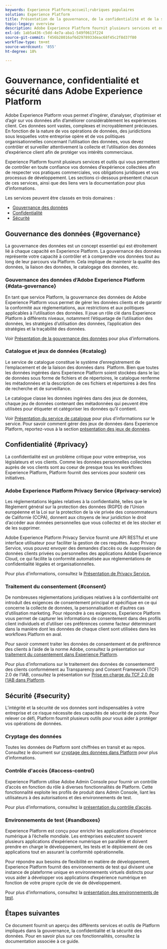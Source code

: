 ```yaml
---
keywords: Experience Platform;accueil;rubriques populaires
solution: Experience Platform
title: Présentation de la gouvernance, de la confidentialité et de la sécurité
topic-legacy: overview
description: Adobe Experience Platform fournit plusieurs services et outils qui vous permettent de contrôler en toute confiance vos données d’expérience collectées afin de respecter vos pratiques commerciales, vos obligations légales et votre processus de développement.
exl-id: 1ab5a436-c5dd-4e7a-aba1-549f0613f224
source-git-commit: f456b28016af6d2978933deac68f45c2f8d37f80
workflow-type: tm+mt
source-wordcount: '855'
ht-degree: 18%

---
```


# Gouvernance, confidentialité et sécurité dans Adobe Experience Platform

Adobe Experience Platform vous permet d’ingérer, d’analyser, d’optimiser et d’agir sur vos données afin d’améliorer considérablement les expériences client. Ces données sont vastes, complexes et incroyablement précieuses. En fonction de la nature de vos opérations de données, des juridictions sous lesquelles votre entreprise opère et de vos politiques organisationnelles concernant l’utilisation des données, vous devez contrôler et surveiller attentivement la collecte et l’utilisation des données d’expérience client afin de protéger vos intérêts commerciaux.

Experience Platform fournit plusieurs services et outils qui vous permettent de contrôler en toute confiance vos données d’expérience collectées afin de respecter vos pratiques commerciales, vos obligations juridiques et vos processus de développement. Les sections ci-dessous présentent chacun de ces services, ainsi que des liens vers la documentation pour plus d’informations.

Les services peuvent être classés en trois domaines :

* [Gouvernance des données](#governance)
* [Confidentialité   ](#privacy)
* [Sécurité](#security)

## Gouvernance des données {#governance}

La gouvernance des données est un concept essentiel qui est étroitement lié à chaque capacité en Experience Platform. La gouvernance des données représente votre capacité à contrôler et à comprendre vos données tout au long de leur parcours via Platform. Cela implique de maintenir la qualité des données, la liaison des données, le catalogage des données, etc.

### Gouvernance des données d’Adobe Experience Platform {#data-governance}

En tant que service Platform, la gouvernance des données de Adobe Experience Platform vous permet de gérer les données clients et de garantir la conformité aux réglementations, aux restrictions et aux politiques applicables à l’utilisation des données. Il joue un rôle clé dans Experience Platform à différents niveaux, notamment l’étiquetage de l’utilisation des données, les stratégies d’utilisation des données, l’application des stratégies et la traçabilité des données.

Voir [Présentation de la gouvernance des données](../../data-governance/home.md) pour plus d’informations.

### Catalogue et jeux de données {#catalog}

Le service de catalogue constitue le système d’enregistrement de l’emplacement et de la liaison des données dans  Platform. Bien que toutes les données ingérées dans Experience Platform soient stockées dans le lac de données sous forme de fichiers et de répertoires, le catalogue renferme les métadonnées et la description de ces fichiers et répertoires à des fins de recherche et de surveillance.

Le catalogue classe les données ingérées dans des jeux de données, chaque jeu de données contenant des métadonnées qui peuvent être utilisées pour étiqueter et catégoriser les données qu’il contient.

Voir [Présentation du service de catalogue](../../catalog/home.md) pour plus d’informations sur le service. Pour savoir comment gérer des jeux de données dans Experience Platform, reportez-vous à la section [présentation des jeux de données](../../catalog/datasets/overview.md).

## Confidentialité    {#privacy}

La confidentialité est un problème critique pour votre entreprise, vos législateurs et vos clients. Comme les données personnelles collectées auprès de vos clients sont au coeur de presque tous les workflows Experience Platform, Platform fournit des services pour soutenir ces initiatives.

### Adobe Experience Platform Privacy Service  {#privacy-service}

Les réglementations légales relatives à la confidentialité, telles que le Règlement général sur la protection des données (RGPD) de l’Union européenne et la Loi sur la protection de la vie privée des consommateurs de Californie (CCPA), donnent aux citoyens de leur juridiction le droit d’accéder aux données personnelles que vous collectez et de les stocker et de les supprimer.

Adobe Experience Platform Privacy Service fournit une API RESTful et une interface utilisateur pour faciliter la gestion de ces requêtes. Avec Privacy Service, vous pouvez envoyer des demandes d’accès ou de suppression de données clients privées ou personnelles des applications Adobe Experience Cloud, ce qui facilite la conformité automatisée aux réglementations de confidentialité légales et organisationnelles.

Pour plus d’informations, consultez la [Présentation de Privacy Service.](../../privacy-service/home.md)

### Traitement du consentement {#consent}

De nombreuses réglementations juridiques relatives à la confidentialité ont introduit des exigences de consentement principal et spécifique en ce qui concerne la collecte de données, la personnalisation et d’autres cas d’utilisation marketing. Pour répondre à ces exigences, Experience Platform vous permet de capturer les informations de consentement dans des profils client individuels et d’utiliser ces préférences comme facteur déterminant dans la manière dont les données de chaque client sont utilisées dans les workflows Platform en aval.

Pour savoir comment traiter les données de consentement et de préférence des clients à l’aide de la norme Adobe, consultez la présentation sur [traitement du consentement dans Experience Platform](./consent/adobe/overview.md).

Pour plus d’informations sur le traitement des données de consentement des clients conformément au Transparency and Consent Framework (TCF) 2.0 de l’IAB, consultez la présentation sur [Prise en charge du TCF 2.0 de l’IAB dans Platform](./consent/iab/overview.md).

## Sécurité {#security}

L’intégrité et la sécurité de vos données sont indispensables à votre entreprise et ce risque nécessite des capacités de sécurité de pointe. Pour relever ce défi, Platform fournit plusieurs outils pour vous aider à protéger vos opérations de données.

### Cryptage des données

Toutes les données de Platform sont chiffrées en transit et au repos. Consultez le document sur [cryptage des données dans Platform](./encryption.md) pour plus d’informations.

### Contrôle d&#39;accès {#access-control}

Experience Platform utilise Adobe Admin Console pour fournir un contrôle d’accès en fonction du rôle à diverses fonctionnalités de Platform. Cette fonctionnalité exploite les profils de produit dans Admin Console, liant les utilisateurs à des autorisations et des environnements de test.

Pour plus d’informations, consultez la [présentation du contrôle d’accès](../../access-control/home.md).

### Environnements de test {#sandboxes}

Experience Platform est conçu pour enrichir les applications d’expérience numérique à l’échelle mondiale. Les entreprises exécutent souvent plusieurs applications d’expérience numérique en parallèle et doivent prendre en charge le développement, les tests et le déploiement de ces applications tout en assurant la conformité opérationnelle.

Pour répondre aux besoins de flexibilité en matière de développement, Experience Platform fournit des environnements de test qui divisent une instance de plateforme unique en environnements virtuels distincts pour vous aider à développer vos applications d’expérience numérique en fonction de votre propre cycle de vie de développement.

Pour plus d’informations, consultez la [présentation des environnements de test](../../sandboxes/home.md).

## Étapes suivantes

Ce document fournit un aperçu des différents services et outils de Platform impliqués dans la gouvernance, la confidentialité et la sécurité des données. Pour en savoir plus sur ces fonctionnalités, consultez la documentation associée à ce guide.
